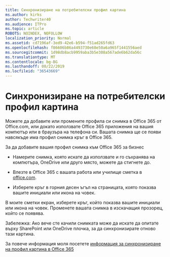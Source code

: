 ```yaml
---
title: Синхронизиране на потребителски профил картина
ms.author: kirks
author: Techwriter40
ms.audience: ITPro
ms.topic: article
ROBOTS: NOINDEX, NOFOLLOW
localization_priority: Normal
ms.assetid: cd7196af-3ed9-42e6-b594-f51ad265fd63
ms.openlocfilehash: f86606b86a4493730e68e50a6a965f1441556aed
ms.sourcegitcommit: 1d98db8acb9959aba3b5e308a567ade6b62da56c
ms.translationtype: MT
ms.contentlocale: bg-BG
ms.lasthandoff: 08/22/2019
ms.locfileid: "36543669"
---
```

# <a name="sync-a-users-profile-picture"></a>Синхронизиране на потребителски профил картина

Можете да добавите или промените профила си снимка в Office 365 от Office.com, или докато използвате Office 365 приложения на вашия компютър или в браузъра на телефона си. Вашата снимка ще се появи навсякъде има профил снимка кръг в Office 365.

За да добавите вашия профил снимка към Office 365 за бизнес

- Намерите снимка, която искате да използвате и го съхранява на компютъра, OneDrive или друго място, можете да стигнете до.

- Влезте в Office 365 с вашата работа или училище сметка в [office.com](http://www.office.com).

- Изберете кръг в горния десен ъгъл на страницата, която показва вашите инициали или икона на човек.

В моите сметки екран, изберете кръг, който показва вашите инициали или икона на човек. Променете вашата снимка в изскачащия прозорец, който се появява.

Забележка: Ако вече сте качили снимката може да искате да опитате върху SharePoint или OneDrive плочка, за да синхронизирате отново тази картина.

За повече информация моля посетете [информация за синхронизиране на профил картина в Office 365](https://support.office.com/article/information-about-profile-picture-synchronization-in-office-365-20594d76-d054-4af4-a660-401133e3d48a?ui=en-US&amp;rs=en-US&amp;ad=US)

